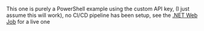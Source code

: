 This one is purely a PowerShell example using the custom API key, (I just assume this will work), no CI/CD pipeline has been setup, see the [.NET Web Job](../MrJobs.WebJob.DotNet/) for a live one